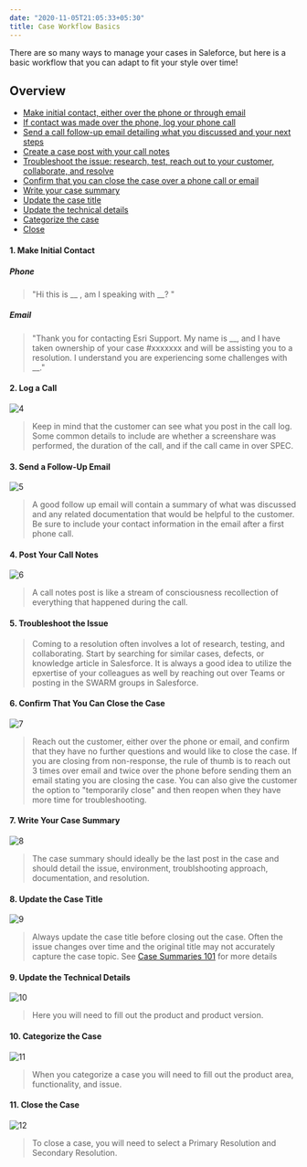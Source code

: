 ```yaml
---
date: "2020-11-05T21:05:33+05:30"
title: Case Workflow Basics
---
```

  
There are so many ways to manage your cases in Saleforce, but here is a basic workflow that you can adapt to fit your style over time!   

## Overview

* [Make initial contact, either over the phone or through email](#1-make-initial-contact)  
* [If contact was made over the phone, log your phone call](#2-log-a-call) 
* [Send a call follow-up email detailing what you discussed and your next steps](#3-send-a-follow-up-email)
* [Create a case post with your call notes](#4-post-your-call-notes) 
* [Troubleshoot the issue: research, test, reach out to your customer, collaborate, and resolve](#5-troubleshoot-the-issue) 
* [Confirm that you can close the case over a phone call or email](#6-confirm-that-you-can-close-the-case) 
* [Write your case summary](#7-write-your-case-summary) 
* [Update the case title](#8-update-the-case-title) 
* [Update the technical details](#9-update-the-technical-details) 
* [Categorize the case](#10-categorize-the-case) 
* [Close](#11-close-the-case) 
  

  
#### 1. Make Initial Contact

##### Phone
>"Hi this is __ , am I speaking with __? "

##### Email
>"Thank you for contacting Esri Support. My name is __, and I have taken ownership of your case #xxxxxxx and will be assisting you to a resolution.
I understand you are experiencing some challenges with __."


#### 2. Log a Call

![4]

>Keep in mind that the customer can see what you post in the call log. Some common details to include are whether a screenshare was performed, the duration of the call, and if the call came in over SPEC.

#### 3. Send a Follow-Up Email

![5]

>A good follow up email will contain a summary of what was discussed and any related documentation that would be helpful to the customer. Be sure to include your contact information in the email after a first phone call. 

#### 4. Post Your Call Notes

![6]

>A call notes post is like a stream of consciousness recollection of everything that happened during the call. 

#### 5. Troubleshoot the Issue

>Coming to a resolution often involves a lot of research, testing, and collaborating. Start by searching for similar cases, defects, or knowledge article in Salesforce. It is always a good idea to utilize the epxertise of your colleagues as well by reaching out over Teams or posting in the SWARM groups in Salesforce. 

#### 6. Confirm That You Can Close the Case

![7]

>Reach out the customer, either over the phone or email, and confirm that they have no further questions and would like to close the case. If you are closing from non-response, the rule of thumb is to reach out 3 times over email and twice over the phone before sending them an email stating you are closing the case. You can also give the customer the option to "temporarily close" and then reopen when they have more time for troubleshooting. 

#### 7. Write Your Case Summary

![8]

>The case summary should ideally be the last post in the case and should detail the issue, environment, troublshooting approach, documentation, and resolution.

#### 8. Update the Case Title

![9]

>Always update the case title before closing out the case. Often the issue changes over time and the original title may not accurately capture the case topic. See [Case Summaries 101](casemanagement.netlify.app/courses/casesummaries101) for more details

#### 9. Update the Technical Details

![10]

>Here you will need to fill out the product and product version.

#### 10. Categorize the Case

![11]

>When you categorize a case you will need to fill out the product area, functionality, and issue. 

#### 11. Close the Case

![12]

>To close a case, you will need to select a Primary Resolution and Secondary Resolution.

[4]: /img/call.gif
[5]: /img/aftercall.gif
[6]: /img/callnotes.png
[7]: /img/close1.gif
[8]: /img/post2.gif
[9]: /img/title.gif
[10]: /img/tech.gif
[11]: /img/cat.gif
[12]: /img/close2.gif
